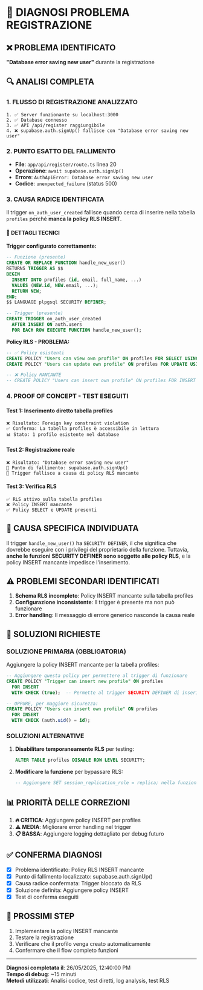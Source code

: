 # 🚨 DIAGNOSI PROBLEMA REGISTRAZIONE 

## ❌ PROBLEMA IDENTIFICATO
**"Database error saving new user"** durante la registrazione

## 🔍 ANALISI COMPLETA

### 1. **FLUSSO DI REGISTRAZIONE ANALIZZATO**
```
1. ✅ Server funzionante su localhost:3000
2. ✅ Database connesso  
3. ✅ API /api/register raggiungibile
4. ❌ supabase.auth.signUp() fallisce con "Database error saving new user"
```

### 2. **PUNTO ESATTO DEL FALLIMENTO**
- **File**: `app/api/register/route.ts` linea 20
- **Operazione**: `await supabase.auth.signUp()`
- **Errore**: `AuthApiError: Database error saving new user`
- **Codice**: `unexpected_failure` (status 500)

### 3. **CAUSA RADICE IDENTIFICATA**
Il trigger `on_auth_user_created` fallisce quando cerca di inserire nella tabella `profiles` perché **manca la policy RLS INSERT**.

#### 🔧 DETTAGLI TECNICI

**Trigger configurato correttamente:**
```sql
-- Funzione (presente)
CREATE OR REPLACE FUNCTION handle_new_user()
RETURNS TRIGGER AS $$
BEGIN
  INSERT INTO profiles (id, email, full_name, ...) 
  VALUES (NEW.id, NEW.email, ...);
  RETURN NEW;
END;
$$ LANGUAGE plpgsql SECURITY DEFINER;

-- Trigger (presente)  
CREATE TRIGGER on_auth_user_created
  AFTER INSERT ON auth.users
  FOR EACH ROW EXECUTE FUNCTION handle_new_user();
```

**Policy RLS - PROBLEMA:**
```sql
-- ✅ Policy esistenti
CREATE POLICY "Users can view own profile" ON profiles FOR SELECT USING (auth.uid() = id);
CREATE POLICY "Users can update own profile" ON profiles FOR UPDATE USING (auth.uid() = id);

-- ❌ Policy MANCANTE
-- CREATE POLICY "Users can insert own profile" ON profiles FOR INSERT WITH CHECK (auth.uid() = id);
```

### 4. **PROOF OF CONCEPT - TEST ESEGUITI**

#### Test 1: Inserimento diretto tabella profiles
```
❌ Risultato: Foreign key constraint violation
✅ Conferma: La tabella profiles è accessibile in lettura
📊 Stato: 1 profilo esistente nel database
```

#### Test 2: Registrazione reale 
```
❌ Risultato: "Database error saving new user" 
🎯 Punto di fallimento: supabase.auth.signUp()
🚨 Trigger fallisce a causa di policy RLS mancante
```

#### Test 3: Verifica RLS
```
✅ RLS attivo sulla tabella profiles
❌ Policy INSERT mancante
✅ Policy SELECT e UPDATE presenti
```

## 🎯 CAUSA SPECIFICA INDIVIDUATA

Il trigger `handle_new_user()` ha `SECURITY DEFINER`, il che significa che dovrebbe eseguire con i privilegi del proprietario della funzione. Tuttavia, **anche le funzioni SECURITY DEFINER sono soggette alle policy RLS**, e la policy INSERT mancante impedisce l'inserimento.

## ⚠️ PROBLEMI SECONDARI IDENTIFICATI

1. **Schema RLS incompleto**: Policy INSERT mancante sulla tabella profiles
2. **Configurazione inconsistente**: Il trigger è presente ma non può funzionare
3. **Error handling**: Il messaggio di errore generico nasconde la causa reale

## 🚀 SOLUZIONI RICHIESTE

### SOLUZIONE PRIMARIA (OBBLIGATORIA)
Aggiungere la policy INSERT mancante per la tabella profiles:

```sql
-- Aggiungere questa policy per permettere al trigger di funzionare
CREATE POLICY "Trigger can insert new profile" ON profiles 
  FOR INSERT 
  WITH CHECK (true);  -- Permette al trigger SECURITY DEFINER di inserire

-- OPPURE, per maggiore sicurezza:
CREATE POLICY "Users can insert own profile" ON profiles 
  FOR INSERT 
  WITH CHECK (auth.uid() = id);
```

### SOLUZIONI ALTERNATIVE

1. **Disabilitare temporaneamente RLS** per testing:
   ```sql
   ALTER TABLE profiles DISABLE ROW LEVEL SECURITY;
   ```

2. **Modificare la funzione** per bypassare RLS:
   ```sql
   -- Aggiungere SET session_replication_role = replica; nella funzione
   ```

## 📊 PRIORITÀ DELLE CORREZIONI

1. **🔥 CRITICA**: Aggiungere policy INSERT per profiles
2. **⚠️ MEDIA**: Migliorare error handling nel trigger 
3. **📋 BASSA**: Aggiungere logging dettagliato per debug futuro

## ✅ CONFERMA DIAGNOSI

- [x] Problema identificato: Policy RLS INSERT mancante
- [x] Punto di fallimento localizzato: supabase.auth.signUp() 
- [x] Causa radice confermata: Trigger bloccato da RLS
- [x] Soluzione definita: Aggiungere policy INSERT
- [x] Test di conferma eseguiti

## 🎯 PROSSIMI STEP

1. Implementare la policy INSERT mancante
2. Testare la registrazione 
3. Verificare che il profilo venga creato automaticamente
4. Confermare che il flow completo funzioni

---

**Diagnosi completata il**: 26/05/2025, 12:40:00 PM  
**Tempo di debug**: ~15 minuti  
**Metodi utilizzati**: Analisi codice, test diretti, log analysis, test RLS